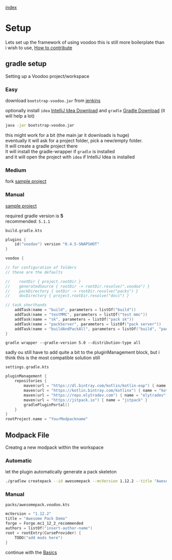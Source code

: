 [index](../../)

# Setup

Lets set up the framework of using voodoo
this is still more boilerplate than i wish to use, [How to contribute](/#how-to-contribute)

## gradle setup

Setting up a Voodoo project/workspace

### Easy

download `bootstrap-voodoo.jar` from [jenkins](https://jenkins.modmuss50.me/job/NikkyAI/job/DaemonicLabs/job/Voodoo/job/master/)

optionally install `idea` [IntelliJ Idea Download](https://www.jetbrains.com/idea/download)
and `gradle` [Gradle Download](https://gradle.org/install/)
(it will help a lot)

```bash
java -jar bootstrap-voodoo.jar 
```

this might work for a bit (the main jar it downloads is huge)  
eventually it will ask for a project folder, pick a new/empty folder.  
It will create a gradle project there  
It will install the gradle-wrapper if `gradle` is installed  
and it will open the project with `idea` if IntelliJ Idea is installed  

### Medium

fork [sample project](https://github.com/NikkyAI/VoodooSamples)

### Manual

[sample project](https://github.com/NikkyAI/VoodooSamples)

required gradle version is **5**  
recommended: `5.1.1`

`build.gradle.kts`
```kotlin
plugins {
    id("voodoo") version "0.4.5-SNAPSHOT"
}

voodoo {

// for configuration of folders
// these are the defaults

//    rootDir { project.rootDir }
//    generatedSource { rootDir -> rootDir.resolve(".voodoo") }
//    packDirectory { ootDir -> rootDir.resolve("packs") }
//    docDirectory { project.rootDir.resolve("docs") }

// task shorthands
    addTask(name = "build", parameters = listOf("build"))
    addTask(name = "testMMC", parameters = listOf("test mmc"))
    addTask(name = "sk", parameters = listOf("pack sk"))
    addTask(name = "packServer", parameters = listOf("pack server"))
    addTask(name = "buildAndPackAll", parameters = listOf("build", "pack sk", "pack server", "pack mmc"))
}
```

`gradle wrapper --gradle-version 5.0 --distribution-type all`

sadly ou still have to add quite a bit to the pluginManagement block,
but i think this is the most compatible solution still

`settings.gradle.kts`
```kotlin
pluginManagement {
    repositories {
        maven(url = "https://dl.bintray.com/kotlin/kotlin-eap") { name = "Kotlin EAP" }
        maven(url = "https://kotlin.bintray.com/kotlinx") { name = "kotlinx" }
        maven(url = "https://repo.elytradev.com") { name = "elytradev" }
        maven(url = "https://jitpack.io") { name = "jitpack" }
        gradlePluginPortal()
    }
}
rootProject.name = "YourModpackname"
```

## Modpack File

Creatng a new modpack within the workspace

### Automatic

let the plugin automatically generate a pack skeleton
```bash
./gradlew createpack --id awesomepack --mcVersion 1.12.2 --title "Awesome Pack Demo"
```

### Manual

`packs/awesomepack.voodoo.kts`
```kotlin
mcVersion = "1.12.2"
title = "Awesome Pack Demo"
forge = Forge.mc1_12_2_recommended
authors = listOf("insert-author-name")
root = rootEntry(CurseProvider) {
    TODO("add mods here")
}
```

continue with the [Basics](../basics)